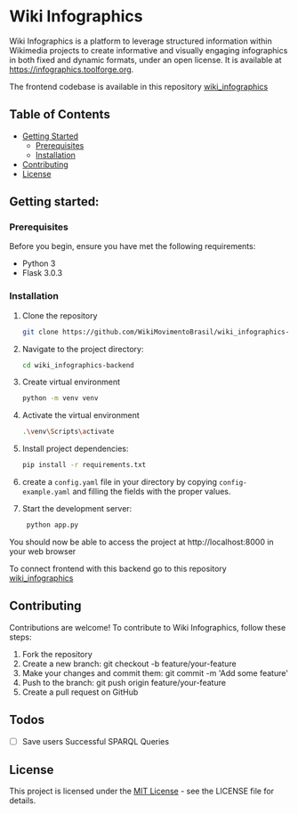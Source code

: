 # Wiki Infographics

Wiki Infographics is a platform to leverage structured information within Wikimedia projects to create informative and visually engaging infographics in both fixed and dynamic formats, under an open license. It is available at https://infographics.toolforge.org.

The frontend codebase is available in this repository [wiki_infographics
](https://github.com/WikiMovimentoBrasil/wiki_infographics)

## Table of Contents

- [Getting Started](#getting-started)
  - [Prerequisites](#prerequisites)
  - [Installation](#installation)
- [Contributing](#contributing)
- [License](#license)

## Getting started:

### Prerequisites

Before you begin, ensure you have met the following requirements:

- Python 3
- Flask 3.0.3

### Installation

1. Clone the repository

   ```bash
   git clone https://github.com/WikiMovimentoBrasil/wiki_infographics-backend.git

   ```

2. Navigate to the project directory:

   ```bash
   cd wiki_infographics-backend

   ```

3. Create virtual environment

   ```bash
   python -m venv venv

   ```

4. Activate the virtual environment

   ```bash
   .\venv\Scripts\activate

   ```

5. Install project dependencies:

   ```bash
   pip install -r requirements.txt

   ```

6. create a `config.yaml` file in your directory by copying `config-example.yaml` and filling the fields with the proper values.

7. Start the development server:
   ```bash
    python app.py
   ```

You should now be able to access the project at http://localhost:8000 in your web browser

To connect frontend with this backend go to this repository [wiki_infographics
](https://github.com/WikiMovimentoBrasil/wiki_infographics)

## Contributing

Contributions are welcome! To contribute to Wiki Infographics, follow these steps:

1. Fork the repository
2. Create a new branch: git checkout -b feature/your-feature
3. Make your changes and commit them: git commit -m 'Add some feature'
4. Push to the branch: git push origin feature/your-feature
5. Create a pull request on GitHub

## Todos

- [ ] Save users Successful SPARQL Queries

## License

This project is licensed under the [MIT License](https://opensource.org/license/mit) - see the LICENSE file for details.
